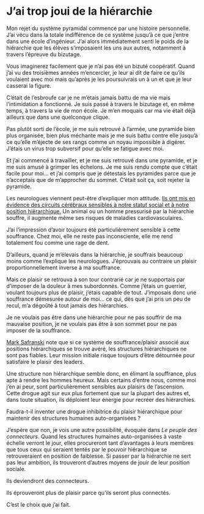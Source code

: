 # J’ai trop joui de la hiérarchie

Mon rejet du système pyramidal commence par une histoire personnelle. J’ai vécu dans la totale indifférence de ce système jusqu’à ce que j’entre dans une école d’ingénieur. J’ai alors immédiatement senti le poids de la hiérarchie que les élèves s’imposaient les uns aux autres, notamment à travers l’épreuve du bizutage.

Vous imaginerez facilement que je n’ai pas été un bizuté coopératif. Quand j’ai vu des troisièmes années m’encercler, je leur ai dit de faire ce qu’ils voulaient avec moi mais qu’après je les poursuivrais un à un et que je leur casserai la figure.

C’était de l’esbroufe car je ne m’étais jamais battu de ma vie mais l’intimidation a fonctionné. Je suis passé à travers le bizutage et, en même temps, à travers la vie de mon école. Je m’en moquais car ma vie était déjà ailleurs que dans une quelconque clique.

Pas plutôt sorti de l’école, je me suis retrouvé à l’armée, une pyramide bien plus organisée, bien plus méchante mais je me suis battu contre elle jusqu’à ce qu’elle m’éjecte de ses rangs comme un noyau impossible à digérer. J’étais un virus trop subversif pour qu’elle se fatigue avec moi.

Et j’ai commencé à travailler, et je me suis retrouvé dans une pyramide, et je me suis amusé à grimper les échelons. Je me suis rendu compte que c’était facile pour moi… et j’ai compris que je détestais les pyramides parce que je n’acceptais que de m’approcher du sommet. C’était soit ça, soit rejeter la pyramide.

Les neurologues viennent peut-être d’expliquer mon attitude. [Ils ont mis en évidence des circuits cérébraux sensibles à notre statut social et à notre position hiérarchique.](http://www.nimh.nih.gov/science-news/2008/human-brain-appears-hard-wired-for-hierarchy.shtml) Un animal ou un homme pressurisé par la hiérarchie souffre, il augmente même ses risques de maladies cardiovasculaires.

J’ai l’impression d’avoir toujours été particulièrement sensible à cette souffrance. Chez moi, elle ne reste pas inconsciente, elle me rend totalement fou comme une rage de dent.

D’ailleurs, quand je m’élevais dans la hiérarchie, je souffrais beaucoup moins comme l’explique les neurologues. J’éprouvais au contraire un plaisir proportionnellement inverse à ma souffrance.

Mais ce plaisir se retrouva à son tour contrarié car je ne supportais par d’imposer de la douleur à mes subordonnés. Comme j’étais un guerrier, voulant toujours plus de plaisir, j’étais capable de tout. J’imposais donc une souffrance démesurée autour de moi… ce qui, dès que j’ai pris un peu de recul, m’a dégoûté à tout jamais des hiérarchies.

Je ne voulais pas être dans une hiérarchie pour ne pas souffrir de ma mauvaise position, je ne voulais pas être à son sommet pour ne pas imposer de la souffrance.

[Mark Safranski](http://zenpundit.com/?p=2857) note que si ce système de souffrance/plaisir associé aux positions hiérarchiques se trouve avéré, les structures hiérarchiques ne sont pas fiables. Leur mission initiale risque toujours d’être détournée pour satisfaire le plaisir des leaders.

Une structure non hiérarchique semble donc, en élimant la souffrance, plus apte à rendre les hommes heureux. Mais certains d’entre nous, comme moi j’en ai peur, sont particulièrement sensibles aux plaisirs de l’ascension. Cette drogue agit sur eux plus fortement que sur la plupart des autres et, dans toute situation, ils déploient leur énergie pour recréer des hiérarchies.

Faudra-t-il inventer une drogue inhibitrice du plaisir hiérarchique pour maintenir des structures humaines auto-organisées ?

J’espère que non, je vois une autre possibilité, évoquée dans *Le peuple des connecteurs*. Quand les structures humaines auto-organisées à vaste échelle verront le jour, elles procureront tant d’avantages à leurs membres que tous ceux qui seraient tentés par le pouvoir hiérarchique se retrouveraient en position de faiblesse. Si passer par la hiérarchie ne sert pas leur ambition, ils trouveront d’autres moyens de jouir de leur position sociale.

Ils deviendront des connecteurs.

Ils éprouveront plus de plaisir parce qu’ils seront plus connectés.

C’est le choix que j’ai fait.